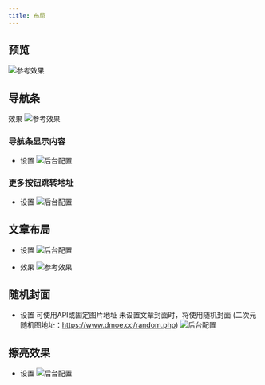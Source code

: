 ```yaml
---
title: 布局
---
```


## 预览

![参考效果](/img/bj/Snipaste_2023-10-14_18-56-20.png "参考效果")

## 导航条
效果
![参考效果](/img/bj/Snipaste_2023-10-14_19-00-16.png "参考效果")

### 导航条显示内容

* 设置
![后台配置](/img/bj/Snipaste_2023-10-14_19-01-26.png "后台配置")


### 更多按钮跳转地址

* 设置
![后台配置](/img/bj/Snipaste_2023-10-14_19-02-25.png "后台配置")

## 文章布局

* 设置
![后台配置](/img/bj/Snipaste_2023-10-14_19-03-43.png "后台配置")

* 效果
![参考效果](/img/bj/Snipaste_2023-10-14_19-04-30.png "参考效果")

## 随机封面

* 设置
可使用API或固定图片地址
未设置文章封面时，将使用随机封面 (二次元随机图地址：https://www.dmoe.cc/random.php)
![后台配置](/img/bj/Snipaste_2023-10-14_19-05-25.png "后台配置")

## 擦亮效果

* 设置
![后台配置](/img/bj/Snipaste_2023-10-14_19-06-09.png "后台配置")



